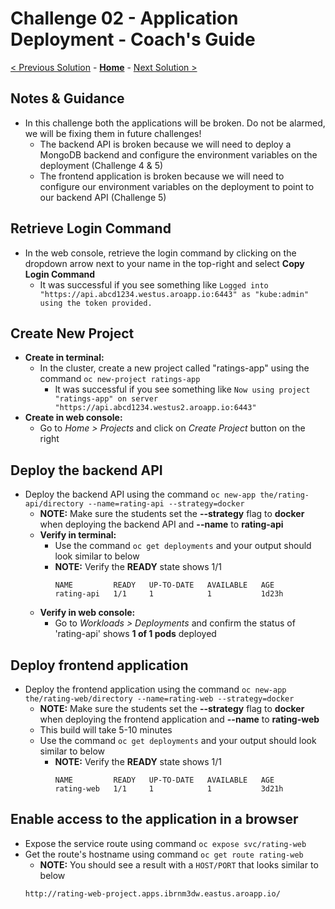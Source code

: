 # Challenge 02 - Application Deployment - Coach's Guide 

[< Previous Solution](./Solution-01.md) - **[Home](./README.md)** - [Next Solution >](./Solution-03.md)

## Notes & Guidance
- In this challenge both the applications will be broken. Do not be alarmed, we will be fixing them in future challenges!
  - The backend API is broken because we will need to deploy a MongoDB backend and configure the environment variables on the deployment (Challenge 4 & 5)
  - The frontend application is broken because we will need to configure our environment variables on the deployment to point to our backend API (Challenge 5)

## Retrieve Login Command
- In the web console, retrieve the login command by clicking on the dropdown arrow next to your name in the top-right and select **Copy Login Command**
  - It was successful if you see something like `Logged into "https://api.abcd1234.westus.aroapp.io:6443" as "kube:admin" using the token provided.`

## Create New Project
- **Create in terminal:**
  - In the cluster, create a new project called "ratings-app" using the command `oc new-project ratings-app`
    - It was successful if you see something like `Now using project "ratings-app" on server "https://api.abcd1234.westus2.aroapp.io:6443"`
- **Create in web console:**
  - Go to *Home > Projects* and click on *Create Project* button on the right

## Deploy the backend API
- Deploy the backend API using the command `oc new-app the/rating-api/directory --name=rating-api --strategy=docker`
  - **NOTE:** Make sure the students set the **--strategy** flag to **docker** when deploying the backend API and **--name** to **rating-api**
  - **Verify in terminal:**
    - Use the command `oc get deployments` and your output should look similar to below
    - **NOTE:** Verify the **READY** state shows 1/1
      ```
      NAME         READY   UP-TO-DATE   AVAILABLE   AGE
      rating-api   1/1     1            1           1d23h
      ```
  - **Verify in web console:**
    - Go to *Workloads > Deployments* and confirm the status of 'rating-api' shows **1 of 1 pods** deployed

## Deploy frontend application
- Deploy the frontend application using the command `oc new-app the/rating-web/directory --name=rating-web --strategy=docker`
  - **NOTE:** Make sure the students set the **--strategy** flag to **docker** when deploying the frontend application and **--name** to **rating-web**
  - This build will take 5-10 minutes
  - Use the command `oc get deployments` and your output should look similar to below
    - **NOTE:** Verify the **READY** state shows 1/1
      ```
      NAME         READY   UP-TO-DATE   AVAILABLE   AGE
      rating-web   1/1     1            1           3d21h
      ```

## Enable access to the application in a browser
- Expose the service route using command `oc expose svc/rating-web`
- Get the route's hostname using command `oc get route rating-web`
  - **NOTE:** You should see a result with a `HOST/PORT` that looks similar to below 
  ```
  http://rating-web-project.apps.ibrnm3dw.eastus.aroapp.io/
  ```